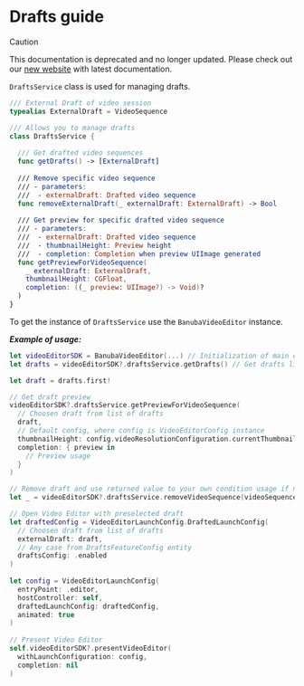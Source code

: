 # Drafts guide

> [!CAUTION]
> This documentation is deprecated and no longer updated.
> Please check out our [new website](https://docs.banuba.com/ve-pe-sdk/docs/ios/guide_drafts) with latest documentation.

```DraftsService``` class is used for managing drafts.

```swift
/// External Draft of video session
typealias ExternalDraft = VideoSequence

/// Allows you to manage drafts
class DraftsService {
  
  /// Get drafted video sequences
  func getDrafts() -> [ExternalDraft]
  
  /// Remove specific video sequence
  /// - parameters:
  ///  - externalDraft: Drafted video sequence
  func removeExternalDraft(_ externalDraft: ExternalDraft) -> Bool
  
  /// Get preview for specific drafted video sequence
  /// - parameters:
  ///  - externalDraft: Drafted video sequence
  ///  - thumbnailHeight: Preview height
  ///  - completion: Completion when preview UIImage generated
  func getPreviewForVideoSequence(
    _ externalDraft: ExternalDraft,
    thumbnailHeight: CGFloat,
    completion: ((_ preview: UIImage?) -> Void)?
  )
}
```

To get the instance of ```DraftsService```  use the ```BanubaVideoEditor``` instance.

***Example of usage:***
```swift
let videoEditorSDK = BanubaVideoEditor(...) // Initialization of main entity
let drafts = videoEditorSDK?.draftsService.getDrafts() // Get drafts list

let draft = drafts.first!

// Get draft preview
videoEditorSDK?.draftsService.getPreviewForVideoSequence(
  // Choosen draft from list of drafts
  draft,
  // Default config, where config is VideoEditorConfig instance
  thumbnailHeight: config.videoResolutionConfiguration.currentThumbnailHeight, 
  completion: { preview in
    // Preview usage
  }
)

// Remove draft and use returned value to your own condition usage if needed
let _ = videoEditorSDK?.draftsService.removeVideoSequence(videoSequence)

// Open Video Editor with preselected draft
let draftedConfig = VideoEditorLaunchConfig.DraftedLaunchConfig(
  // Choosen draft from list of drafts 
  externalDraft: draft,
  // Any case from DraftsFeatureConfig entity
  draftsConfig: .enabled
)
          
let config = VideoEditorLaunchConfig(
  entryPoint: .editor,
  hostController: self,
  draftedLaunchConfig: draftedConfig,
  animated: true
)
          
// Present Video Editor
self.videoEditorSDK?.presentVideoEditor(
  withLaunchConfiguration: config,
  completion: nil
)
```
